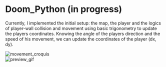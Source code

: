 # Doom_Python (in progress)

Currently, I implemented the initial setup: the map, the player and the logics of player-wall collision and movement using basic trigonometry to update the players coordinates.
Knowing the angle of the players direction and the speed of his movement, we can update the coordinates of the player (dx, dy). 

![movement_croquis](https://i.imgur.com/dxXTI9x.png)
<br>
![preview_gif](https://i.imgur.com/ymliYA2.gif)
